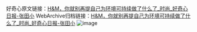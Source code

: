 好奇心原文链接：[H&M，你就别再提自己为环境可持续做了什么了_时尚_好奇心日报-张田小](https://www.qdaily.com/articles/8334.html)
WebArchive归档链接：[H&M，你就别再提自己为环境可持续做了什么了_时尚_好奇心日报-张田小](http://web.archive.org/web/20190623152626/https://www.qdaily.com/articles/8334.html)
![image](http://ww3.sinaimg.cn/large/007d5XDpgy1g3vctk3l1ej30u038s4qp)
